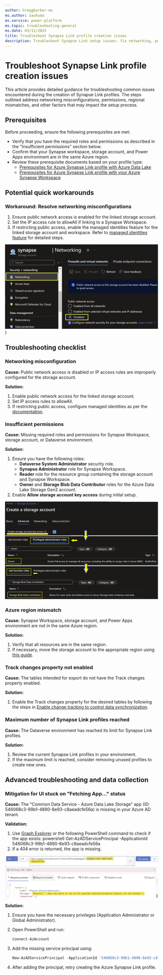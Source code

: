```yaml
---
author: Greggbarker-ms
ms.author: saukuma
ms.service: power-platform
ms.topic: troubleshooting-general
ms.date: 03/11/2025
title: Troubleshoot Synapse Link profile creation issues
description: Troubleshoot Synapse Link setup issues: fix networking, permissions, regional mismatches, or profile limits.
---
```

# Troubleshoot Synapse Link profile creation issues

This article provides detailed guidance for troubleshooting common issues encountered during the creation of Synapse Link profiles. The steps outlined address networking misconfigurations, permissions, regional mismatches, and other factors that may impact the setup process.

## Prerequisites

Before proceeding, ensure the following prerequisites are met:

- Verify that you have the required roles and permissions as described in the "Insufficient permissions" section below.
- Confirm that your Synapse workspace, storage account, and Power Apps environment are in the same Azure region.
- Review these prerequisite documents based on your profile type:
    - [Prerequisites for Azure Synapse Link profile with Azure Data Lake](https://learn.microsoft.com/power-apps/maker/data-platform/azure-synapse-link-data-lake#prerequisites)
    - [Prerequisites for Azure Synapse Link profile with your Azure Synapse Workspace](https://learn.microsoft.com/power-apps/maker/data-platform/azure-synapse-link-synapse#prerequisites)

## Potential quick workarounds

### Workaround: Resolve networking misconfigurations

1. Ensure public network access is enabled for the linked storage account.
2. Set the IP access rule to allowAll if linking to a Synapse Workspace.
3. If restricting public access, enable the managed identities feature for the linked storage account and workspace. Refer to [managed identities feature](https://learn.microsoft.com/power-apps/maker/data-platform/azure-synapse-link-msi) for detailed steps.

![Networking Congig](networking_config.png))

## Troubleshooting checklist

### Networking misconfiguration

**Cause:** Public network access is disabled or IP access rules are improperly configured for the storage account.

**Solution:**

1. Enable public network access for the linked storage account.
2. Set IP access rules to allowAll.
3. If restricting public access, configure managed identities as per the [documentation](https://learn.microsoft.com/power-apps/maker/data-platform/azure-synapse-link-msi).

### Insufficient permissions

**Cause:** Missing required roles and permissions for Synapse Workspace, storage account, or Dataverse environment.

**Solution:**

1. Ensure you have the following roles:
    - **Dataverse System Administrator** security role.
    - **Synapse Administrator** role for Synapse Workspace.
    - **Reader** role for the resource group containing the storage account and Synapse Workspace.
    - **Owner** and **Storage Blob Data Contributor** roles for the Azure Data Lake Storage Gen2 account.
2. Enable **Allow storage account key access** during initial setup.

![Permissions](permissions.png)



### Azure region mismatch

**Cause:** Synapse Workspace, storage account, and Power Apps environment are not in the same Azure region.

**Solution:**

1. Verify that all resources are in the same region.
2. If necessary, move the storage account to the appropriate region using [this guide](https://learn.microsoft.com/azure/storage/common/storage-account-move).

### Track changes property not enabled

**Cause:** The tables intended for export do not have the Track changes property enabled.

**Solution:**

1. Enable the Track changes property for the desired tables by following the steps in [Enable change tracking to control data synchronization](https://learn.microsoft.com/power-platform/admin/enable-change-tracking-control-data-synchronization).

### Maximum number of Synapse Link profiles reached

**Cause:** The Dataverse environment has reached its limit for Synapse Link profiles.

**Solution:**

1. Review the current Synapse Link profiles in your environment.
2. If the maximum limit is reached, consider removing unused profiles to create new ones.

## Advanced troubleshooting and data collection

### Mitigation for UI stuck on "Fetching App..." status

**Cause:** The "Common Data Service - Azure Data Lake Storage" app (ID: 546068c3-99b1-4890-8e93-c8aeadcfe56a) is missing in your Azure AD tenant.

**Validation:**

1. Use [Graph Explorer](https://developer.microsoft.com/graph/graph-explorer) or the following PowerShell command to check if the app exists:
powershell
Get-AzADServicePrincipal -ApplicationId 546068c3-99b1-4890-8e93-c8aeadcfe56a
2. If a 404 error is returned, the app is missing.


![Graph Explorer Error](graph_explorer_error.png)


**Solution:**

1. Ensure you have the necessary privileges (Application Administrator or Global Administrator).
2. Open PowerShell and run:

    ```powershell
    Connect-AzAccount
    ```
3. Add the missing service principal using:

    ```powershell
    New-AzADServicePrincipal -ApplicationId '546068c3-99b1-4890-8e93-c8aeadcfe56a'
    ```
4. After adding the principal, retry creating the Azure Synapse Link profile.